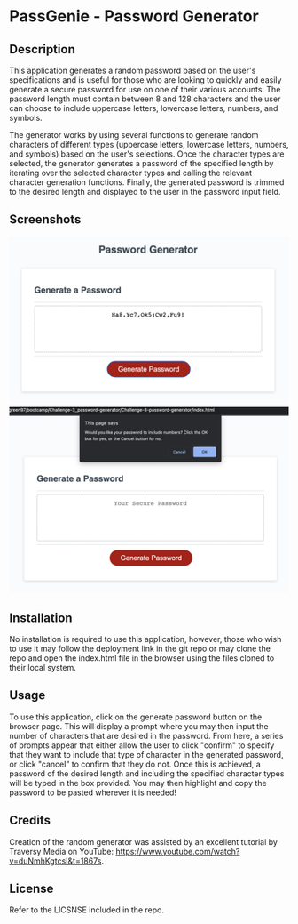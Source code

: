 # PassGenie - Password Generator

## Description
This application generates a random password based on the user's specifications and is useful for those who are looking to quickly and easily generate a secure password for use on one of their various accounts. The password length must contain between 8 and 128 characters and the user can choose to include uppercase letters, lowercase letters, numbers, and symbols. 

The generator works by using several functions to generate random characters of different types (uppercase letters, lowercase letters, numbers, and symbols) based on the user's selections. Once the character types are selected, the generator generates a password of the specified length by iterating over the selected character types and calling the relevant character generation functions. Finally, the generated password is trimmed to the desired length and displayed to the user in the password input field.

## Screenshots
![Login](https://github.com/Pilotguide9897/Challenge-3-password-generator/blob/main/Application%20Screenshots/Screenshot%202023-01-30%20at%201.24.19%20PM.png)
![Login](https://github.com/Pilotguide9897/Challenge-3-password-generator/blob/main/Application%20Screenshots/Screenshot%202023-01-30%20at%201.30.21%20PM.png)

## Installation
No installation is required to use this application, however, those who wish to use it may follow the deployment link in the git repo or may clone the repo and open the index.html file in the browser using the files cloned to their local system.

## Usage
To use this application, click on the generate password button on the browser page. This will display a prompt where you may then input the number of characters that are desired in the password. From here, a series of prompts appear that either allow the user to click "confirm" to specify that they want to include that type of character in the generated password, or click "cancel" to confirm that they do not. Once this is achieved, a password of the desired length and including the specified character types will be typed in the box provided. You may then highlight and copy the password to be pasted wherever it is needed!

## Credits
Creation of the random generator was assisted by an excellent tutorial by Traversy Media on YouTube: https://www.youtube.com/watch?v=duNmhKgtcsI&t=1867s.

## License
Refer to the LICSNSE included in the repo.
